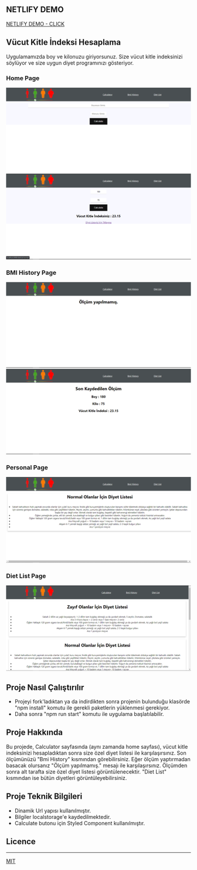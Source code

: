 ## NETLIFY DEMO
[NETLIFY DEMO - CLICK ](https://agitated-hoover-bd1ddd.netlify.app/)


## Vücut Kitle İndeksi Hesaplama

Uygulamamızda boy ve kilonuzu giriyorsunuz. Size vücut kitle indeksinizi söylüyor ve size uygun diyet programınızı gösteriyor.

### Home Page

<p align="center">
  <img src="readme_image/home_1.PNG" alt="Home">
  <img src="readme_image/home_2.PNG" alt="Home">
</p>

### BMI History Page

<p align="center">
  <img src="readme_image/bmi_history_1.PNG" alt="BMI History"/>
  <img src="readme_image/bmi_history_2.PNG" alt="BMI History"/>
</p>

### Personal Page

<p align="center">
  <img src="readme_image/personal.PNG" alt="Personal Diet List"/>
</p>

### Diet List Page

<p align="center">
  <img src="readme_image/diet_list.PNG" alt="Diet List"/>
</p>


## Proje Nasıl Çalıştırılır

- Projeyi fork'ladıktan ya da indirdikten sonra projenin bulunduğu klasörde "npm install" komutu ile gerekli paketlerin yüklenmesi gerekiyor.
- Daha sonra "npm run start" komutu ile uygulama başlatılabilir.

## Proje Hakkında

Bu projede, Calculator sayfasında (aynı zamanda home sayfası), vücut kitle indeksinizi hesapladıktan sonra size özel diyet listesi ile karşılaşırsınız. Son ölçümünüzü "Bmi History" kısmından görebilirsiniz. Eğer ölçüm yaptırmadan basacak olursanız "Ölçüm yapılmamış." mesajı ile karşılaşırsınız. Ölçümden sonra alt tarafta size özel diyet listesi görüntülenecektir. "Diet List" kısmından ise bütün diyetleri görüntüleyebilirsiniz.

## Proje Teknik Bilgileri

* Dinamik Url yapısı kullanılmıştır.
* Bilgiler localstorage'e kaydedilmektedir.
* Calculate butonu için Styled Component kullanılmıştır.

## Licence
---
[MIT](https://choosealicense.com/licenses/mit/)
